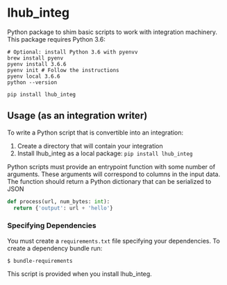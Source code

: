 # lhub_integ
Python package to shim basic scripts to work with integration machinery.
This package requires Python 3.6:
```
# Optional: install Python 3.6 with pyenvv
brew install pyenv
pyenv install 3.6.6
pyenv init # Follow the instructions
pyenv local 3.6.6
python --version
```

```
pip install lhub_integ
```

## Usage (as an integration writer)
To write a Python script that is convertible into an integration:

1. Create a directory that will contain your integration
2. Install lhub_integ as a local package:
```pip install lhub_integ```

Python scripts must provide an entrypoint function with some number of arguments. These arguments will correspond to columns
in the input data. The function should return a Python dictionary that can be serialized to JSON

```python
def process(url, num_bytes: int):
  return {'output': url + 'hello'}
```

### Specifying Dependencies
You must create a `requirements.txt` file specifying your dependencies. To create a dependency bundle run:
```
$ bundle-requirements
```
This script is provided when you install lhub_integ.

